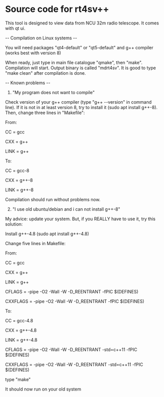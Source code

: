 # Source code for rt4sv++
This tool is designed to view data from NCU 32m radio telescope.
It comes with qt ui.

-- Compilation on Linux systems --

You will need packages "qt4-default" or "qt5-default" and g++ compiler (works best with version 8)

When ready, just type in main file catalogue "qmake", then "make". Compilation will start. Output binary is called "mdrt4sv".
It is good to type "make clean" after compilation is done.

-- Known problems --
1. "My program does not want to compile"

Check version of your g++ compiler (type "g++ --version" in command line). If it is not in at least version 8, try to install it (sudo apt install g++-8). Then, change three lines in "Makefile":


From:

CC            = gcc  

CXX           = g++

LINK          = g++



To:

CC            = gcc-8

CXX           = g++-8

LINK          = g++-8

Compilation should run without problems now.


2. "I use old ubuntu/debian and i can not install g++-8"

My advice: update your system. But, if you REALLY have to use it, try this solution:

Install g++-4.8 (sudo apt install g++-4.8)

Change five lines in Makefile:

From:

CC            = gcc  

CXX           = g++

LINK          = g++

CFLAGS        = -pipe -O2 -Wall -W -D_REENTRANT -fPIC $(DEFINES)

CXXFLAGS      = -pipe -O2 -Wall -W -D_REENTRANT -fPIC $(DEFINES)

To:

CC            = gcc-4.8

CXX           = g++-4.8

LINK          = g++-4.8

CFLAGS        = -pipe -O2 -Wall -W -D_REENTRANT -std=c++11 -fPIC $(DEFINES)

CXXFLAGS      = -pipe -O2 -Wall -W -D_REENTRANT -std=c++11 -fPIC $(DEFINES)

type "make"

It should now run on your old system

